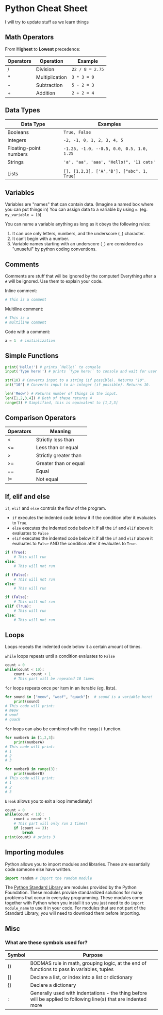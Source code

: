 # Python Cheat Sheet
I will try to update stuff as we learn things

## Math Operators

From **Highest** to **Lowest** precedence:

| Operators | Operation         | Example         |
| --------- | ----------------- | --------------- |
| /         | Division          | `22 / 8 = 2.75` |
| \*        | Multiplication    | `3 * 3 = 9`     |
| -         | Subtraction       | `5 - 2 = 3`     |
| +         | Addition          | `2 + 2 = 4`     |


## Data Types

| Data Type              | Examples                                   |
| ---------------------- | ------------------------------------------ |
| Booleans               | `True, False`                              |
| Integers               | `-2, -1, 0, 1, 2, 3, 4, 5`                 |
| Floating-point numbers | `-1.25, -1.0, --0.5, 0.0, 0.5, 1.0, 1.25`  |
| Strings                | `'a', "aa", 'aaa', "Hello!", '11 cats'`    |
|||
| Lists                  | `[], [1,2,3], ['A','B'], ["abc", 1, True]` |


## Variables

Variables are "names" that can contain data. (Imagine a named box where you can put things in) You can assign data to a variable by using `=`. (eg. `my_variable = 10`)

You can name a variable anything as long as it obeys the following rules:

1. It can use only letters, numbers, and the underscore (`_`) character.
2. It can’t begin with a number.
3. Variable names starting with an underscore (`_`) are considered as "unuseful" by python coding conventions.


## Comments

Comments are stuff that will be ignored by the computer! Everything after a `#` will be ignored. Use them to explain your code.

Inline comment:

```python
# This is a comment
```

Multiline comment:

```Python
# This is a
# multiline comment
```

Code with a comment:

```python
a = 1  # initialization
```

## Simple Functions

```python
print('Hello!') # prints `Hello!` to console
input('Type here!') # prints `Type here!` to console and wait for user response and returns it.

str(10) # Converts input to a string (if possible). Returns "10".
int("10") # Converts input to an integer (if possible). Returns 10.

len('Meow') # Returns number of things in the input.
len([1,2,3,4]) # Both of these returns 4
range(3) # Simplified, this is equivalent to [1,2,3]
```

## Comparison Operators

| Operators | Meaning               |
| --------- | --------------------- |
| <         | Strictly less than    |
| <=        | Less than or equal    |
| >         | Strictly greater than |
| >=        | Greater than or equal |
| ==        | Equal                 |
| !=        | Not equal             |

## If, elif and else
`if`, `elif` and `else` controls the flow of the program.
- `if` executes the indented code below it if the condition after it evaluates to `True`.
- `else` executes the indented code below it if all the `if` and `elif` above it evaluates to `False`
- `elif` executes the indented code below it if all the `if` and `elif` above it evaluates to `False` AND the condition after it evaluates to `True`.

```python
if (True):
    # This will run
else:
    # This will not run

if (False):
    # This will not run
else:
    # This will run

if (False):
    # This will not run
elif (True):
    # This will run
else:
    # This will not run
```

## Loops
Loops repeats the indented code below it a certain amount of times.

`while` loops repeats until a condition evaluates to `False`
```python
count = 0
while(count < 10):
    count = count + 1
    # This part will be repeated 10 times
```

`for` loops repeats once per item in an iterable (eg. lists).
```python
for sound in ["meow", "woof", "quack"]:  # sound is a variable here!
    print(sound)
# This code will print:
# meow
# woof
# quack
```

`for` loops can also be combined with the `range()` function.
```python
for numberA in [1,2,3]:
    print(numberA)
# This code will print:
# 1
# 2
# 3

for numberB in range(3):
    print(numberB)
# This code will print:
# 1
# 2
# 3
```

`break` allows you to exit a loop immediately!
```python
count = 0
while(count < 10):
    count = count + 1
    # This part will only run 3 times!
    if (count == 3):
        break
print(count) # prints 3
```

## Importing modules
Python allows you to import modules and libraries. These are essentially code someone else have written.

```python
import random # import the random module
```

The [Python Standard Library](https://docs.python.org/3/library/) are modules provided by the Python Foundation. These modules provide standardized solutions for many problems that occur in everyday programming. These modules come together with Python when you install it so you just need to do `import module_name` to use it in your code.
For modules that are not part of the Standard Library, you will need to download them before importing.


## Misc
### What are these symbols used for?
| Symbol    | Purpose               |
| --------- | --------------------- |
| ()        | BODMAS rule in math, grouping logic, at the end of functions to pass in variables, tuples |
| []        | Declare a list, or index into a list or dictionary    |
| {}        | Declare a dictionary |
| :         | Generally used with indentations - the thing before will be applied to following line(s) that are indented more |
